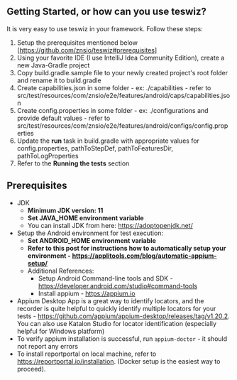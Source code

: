 ## Getting Started, or how can you use teswiz?
It is very easy to use teswiz in your framework.
Follow these steps:
1. Setup the prerequisites mentioned below [https://github.com/znsio/teswiz#prerequisites]
1. Using your favorite IDE (I use IntelliJ Idea Community Edition), create a new Java-Gradle project
1. Copy build.gradle.sample file to your newly created project's root folder and rename it to build.gradle
1. Create capabilities.json in some folder - ex: ./capabilities - refer to src/test/resources/com/znsio/e2e/features/android/caps/capabilities.json
1. Create config.properties in some folder - ex: ./configurations and provide default values - refer to src/test/resources/com/znsio/e2e/features/android/configs/config.properties
1. Update the **run** task in build.gradle with appropriate values for config.properties, pathToStepDef, pathToFeaturesDir, pathToLogProperties
1. Refer to the **Running the tests** section

## Prerequisites

* JDK
    * **Minimum JDK version: 11**
    * **Set JAVA_HOME environment variable**
    * You can install JDK from here: https://adoptopenjdk.net/
* Setup the Android environment for test execution:
    * **Set ANDROID_HOME environment variable**
    * **Refer to this post for instructions how to automatically setup your environment - https://applitools.com/blog/automatic-appium-setup/**
    * Additional References:
        * Setup Android Command-line tools and SDK - https://developer.android.com/studio#command-tools
        * Install appium - https://appium.io
* Appium Desktop App is a great way to identify locators, and the recorder is quite helpful to quickly identify multiple
  locators for your tests - https://github.com/appium/appium-desktop/releases/tag/v1.20.2. You can also use Katalon
  Studio for locator identification (especially helpful for Windows platform)
* To verify appium installation is successful, run
  `appium-doctor` - it should not report any errors
* To install reportportal on local machine, refer to https://reportportal.io/installation. (Docker setup is the easiest way to proceed).

